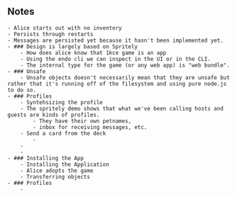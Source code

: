 ## Notes
	- Alice starts out with no inventory
	- Persists through restarts
	- Messages are persisted yet because it hasn't been implemented yet.
	- ### Design is largely based on Spritely
		- How does alice know that 1kce game is an app
		- Using the endo cli we can inspect in the UI or in the CLI.
		- The internal type for the game (or any web app) is "web bundle".
	- ### Unsafe
		- Unsafe objects doesn't necessarily mean that they are unsafe but rather that it's running off of the filesystem and using pure node.js to do so.
	- ### Profiles
		- Syntehsizing the profile
		- The spritely demo shows that what we've been calling hosts and guests are kinds of profiles.
			- They have their own petnames,
			- inbox for receiving messages, etc.
		- Send a card from the deck
			-
		-
		-
	- ### Installing the App
		- Installing the Application
		- Alice adopts the game
		- Transferring objects
	- ### Profiles
		-